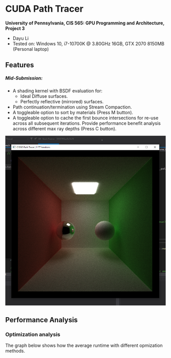 CUDA Path Tracer
================

**University of Pennsylvania, CIS 565: GPU Programming and Architecture, Project 3**

* Dayu Li
* Tested on: Windows 10, i7-10700K @ 3.80GHz 16GB, GTX 2070 8150MB (Personal laptop)

## Features

##### Mid-Submission: 

* A shading kernel with BSDF evaluation for:
  * Ideal Diffuse surfaces.
  * Perfectly reflective (mirrored) surfaces.
* Path continuation/termination using Stream Compaction.
* A toggleable option to sort by materials (Press M button).
* A toggleable option to cache the first bounce intersections for re-use across all subsequent iterations. Provide performance benefit analysis across different max ray depths (Press C button).

![](img/1.png)

## Performance Analysis
### Optimization analysis
The graph below shows how the average runtime with different opmization methods.
